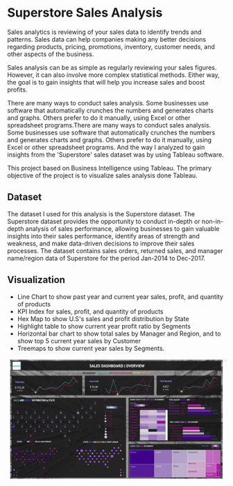 # Superstore Sales Analysis
Sales analytics is reviewing of your sales data to identify trends and patterns. Sales data can help companies making any better decisions regarding products, pricing, promotions, inventory, customer needs, and other aspects of the business.

Sales analysis can be as simple as regularly reviewing your sales figures. However, it can also involve more complex statistical methods. Either way, the goal is to gain insights that will help you increase sales and boost profits.

There are many ways to conduct sales analysis. Some businesses use software that automatically crunches the numbers and generates charts and graphs. Others prefer to do it manually, using Excel or other spreadsheet programs.There are many ways to conduct sales analysis. Some businesses use software that automatically crunches the numbers and generates charts and graphs. Others prefer to do it manually, using Excel or other spreadsheet programs. And the way I analyzed to gain insights from the 'Superstore' sales dataset was by using Tableau software.

This project based on Business Intelligence using Tableau. The primary objective of the project is to visualize sales analysis done Tableau.

## Dataset
The dataset I used for this analysis is the Superstore dataset. The Superstore dataset provides the opportunity to conduct in-depth or non-in-depth analysis of sales performance, allowing businesses to gain valuable insights into their sales performance, identify areas of strength and weakness, and make data-driven decisions to improve their sales processes. 
The dataset contains sales orders, returned sales, and manager name/region data of Superstore for the period Jan-2014 to Dec-2017.

## Visualization
- Line Chart to show past year and current year sales, profit, and quantity of products 
- KPI Index for sales, profit, and quantity of products
- Hex Map to show U.S's sales and profit distribution by State
- Highlight table to show current year profit ratio by Segments
- Horizontal bar chart to show total sales by Manager and Region, and to show top 5 current year sales by Customer
- Treemaps to show current year sales by Segments.

![alt text](https://github.com/ghifarrr/Superstore-Sales-Analysis/blob/main/Ssuperstore%20Sales%20Dashboard.png?raw=true?raw=true)
